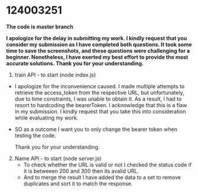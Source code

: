 # 124003251

**The code is master branch**

**I apologize for the delay in submitting my work. I kindly request that you consider my submission as I have completed both questions. 
It took some time to save the screenshots, and these questions were challenging for a beginner.
Nonetheless, I have exerted my best effort to provide the most accurate solutions. 
Thank you for your understanding.**

1. train API - to start (node index.js)
 - I apologize for the inconvenience caused. I made multiple attempts to retrieve the access_token from the respective URL, but unfortunately, due to time constraints,
   I was unable to obtain it. As a result, I had to resort to hardcoding the bearerToken. I acknowledge that this is a flaw in my submission.
   I kindly request that you take this into consideration while evaluating my work.
- SO as a outcome I want you to only change the bearer token when testing the code.
  
   Thank you for your understanding.

2. Name API - to start (node server.js)
   - To check whether the URL is valid or not I checked the status code if it is betweeen 200 and 300 then its avalid URL.
   - And to merge the result I have added the data to a set to remove duplicates and sort it to match the response.
